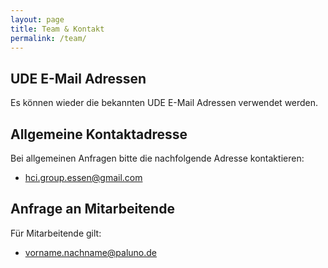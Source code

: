```yaml
---
layout: page
title: Team & Kontakt
permalink: /team/
---
```


## UDE E-Mail Adressen

Es können wieder die bekannten UDE E-Mail Adressen verwendet werden.

## Allgemeine Kontaktadresse 

Bei allgemeinen Anfragen bitte die nachfolgende Adresse kontaktieren:

* hci.group.essen@gmail.com

## Anfrage an Mitarbeitende

Für Mitarbeitende gilt:

* vorname.nachname@paluno.de
